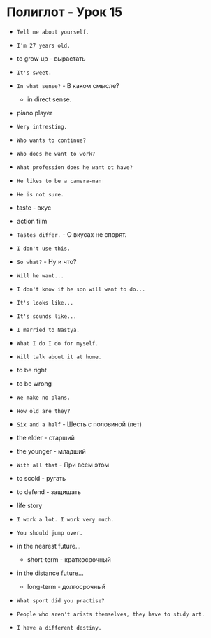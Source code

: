 # Полиглот - Урок 15
* `Tell me about yourself.`
* `I'm 27 years old.`
* to grow up - вырастать
* `It's sweet.`
* `In what sense?` - В каком смысле?
    * in direct sense.
* piano player
* `Very intresting.`
* `Who wants to continue?`
* `Who does he want to work?`
* `What profession does he want ot have?`
* `He likes to be a camera-man`
* `He is not sure.`
* taste - вкус
* action film
* `Tastes differ.` - О вкусах не спорят.
* `I don't use this.`
* `So what?` - Ну и что?
* `Will he want...`
* `I don't know if he son will want to do...`

* `It's looks like...`
* `It's sounds like...`

* `I married to Nastya.`
* `What I do I do for myself.`
* `Will talk about it at home.`

* to be right
* to be wrong

* `We make no plans.`
* `How old are they?`
* `Six and a half` - Шесть с половиной (лет)
* the elder - старший
* the younger - младший

* `With all that` - При всем этом
* to scold - ругать
* to defend - защищать
* life story

* `I work a lot. I work very much.`
* `You should jump over.`

* in the nearest future...
    * short-term - краткосрочный
* in the distance future...
    * long-term - долгосрочный

* `What sport did you practise?`
* `People who aren't arists themselves, they have to study art.`
* `I have a different destiny.`